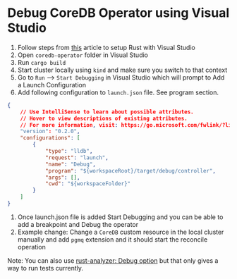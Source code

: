 # Debug CoreDB Operator using Visual Studio

1. Follow steps from [this](https://code.visualstudio.com/docs/languages/rust) article to setup Rust with Visual Studio
2. Open `coredb-operator` folder in Visual Studio
3. Run `cargo build`
4. Start cluster locally using `kind` and make sure you switch to that context
5. Go to `Run` —> `Start Debugging` in Visual Studio which will prompt to Add a Launch Configuration
6. Add following configuration to `launch.json` file. See program section.

```json
{
	// Use IntelliSense to learn about possible attributes.
	// Hover to view descriptions of existing attributes.
	// For more information, visit: https://go.microsoft.com/fwlink/?linkid=830387
	"version": "0.2.0",
	"configurations": [
		{
			"type": "lldb",
			"request": "launch",
			"name": "Debug",
			"program": "${workspaceRoot}/target/debug/controller",
			"args": [],
			"cwd": "${workspaceFolder}"
		}
	]
}
```

1. Once launch.json file is added Start Debugging and you can be able to add a breakpoint and Debug the operator
2. Example change: Change a `CoreDB` custom resource in the local cluster manually and add `pgmq` extension and it should start the reconcile operation

Note: You can also use [rust-analyzer: Debug option](https://code.visualstudio.com/docs/languages/rust#_using-rust-analyzer-debug) but that only gives a way to run tests currently.
